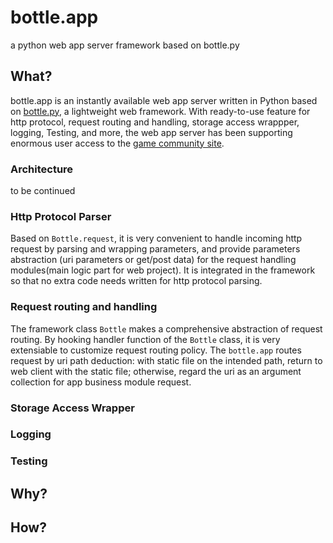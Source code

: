 # bottle.app
a python web app server framework based on bottle.py

## What?
bottle.app is an instantly available web app server written in Python based on [bottle.py](http://www.bottlepy.org), a lightweight web framework. With ready-to-use feature for http protocol, request routing and handling, storage access wrappper, logging, Testing, and more, the web app server has been supporting enormous user access to the [game community site](http://forum.tgp.qq.com/bbs.html).

### Architecture
to be continued

### Http Protocol Parser
Based on `Bottle.request`, it is very convenient to handle incoming http request by parsing and wrapping parameters, and provide parameters abstraction (uri parameters or get/post data) for the request handling modules(main logic part for web project). It is integrated in the framework so that no extra code needs written for http protocol parsing. 

### Request routing and handling
The framework class `Bottle` makes a comprehensive abstraction of request routing. By hooking handler function of the `Bottle` class, it is very extensiable to customize request routing policy. The `bottle.app` routes request by uri path deduction: with static file on the intended path, return to web client with the static file; otherwise, regard the uri as an argument collection for app business module request. 

### Storage Access Wrapper

### Logging

### Testing


## Why?

## How?
